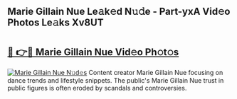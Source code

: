 ## Marie Gillain Nue Le𝚊k𝚎d N𝚞𝚍e - Part-yxA Vid𝚎o Photos Le𝚊ks Xv8UT

# <h2><a href="http://fb768q.evod.top/?m=Marie+Gillain+Nue">🔗 👉🔴 Marie Gillain Nue Vid𝚎o Ph𝚘t𝚘s</a></h2>

[![Marie Gillain Nue N𝚞d𝚎s](https://i.imgur.com/8V9OHl7.gif)](http://fb768q.evod.top/?m=Marie+Gillain+Nue)
Content creator Marie Gillain Nue focusing on dance trends and lifestyle snippets. The public's Marie Gillain Nue trust in public figures is often eroded by scandals and controversies. 
